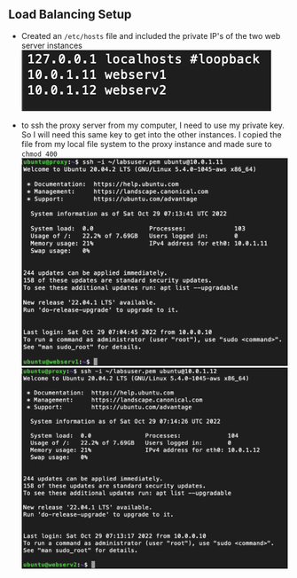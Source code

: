 ## Load Balancing Setup

* Created an `/etc/hosts` file and included the private IP's of the two web server instances
![etc/hosts screenshot](./screenshots/hosts.png)

* to ssh the proxy server from my computer, I need to use my private key. So I will need this same key to get into the other instances. I copied the file from my local file system to the proxy instance and made sure to `chmod 400`
![ssh connections screenshot](./screenshots/ssh1.png) 
![ssh connections screenshot](./screenshots/ssh2.png) 